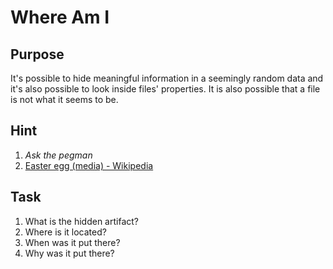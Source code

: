 # Where Am I

## Purpose

It's possible to hide meaningful information in a seemingly random data and it's also possible to look inside files' properties. It is also possible that a file is not what it seems to be.

## Hint

1. _Ask the pegman_
2. [Easter egg (media) - Wikipedia](https://en.wikipedia.org/wiki/Easter_egg_(media))

## Task

1. What is the hidden artifact?
2. Where is it located?
3. When was it put there?
4. Why was it put there?
